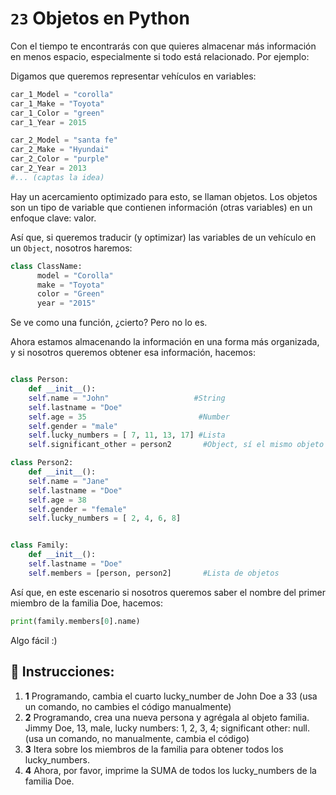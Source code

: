 # `23` Objetos en Python

Con el tiempo te encontrarás con que quieres almacenar más información en menos espacio, especialmente si todo está relacionado. Por ejemplo:

Digamos que queremos representar vehículos en variables:

```py
car_1_Model = "corolla"
car_1_Make = "Toyota"
car_1_Color = "green"
car_1_Year = 2015

car_2_Model = "santa fe"
car_2_Make = "Hyundai"
car_2_Color = "purple"
car_2_Year = 2013
#... (captas la idea)
```

Hay un acercamiento optimizado para esto, se llaman objetos. Los objetos son un tipo de variable que contienen información (otras variables) en un enfoque clave: valor.

Así que, si queremos traducir (y optimizar) las variables de un vehículo en un `Object`, nosotros haremos:

```py
class ClassName:
      model = "Corolla"
      make = "Toyota"
      color = "Green"
      year = "2015"

```


Se ve como una función, ¿cierto? Pero no lo es.

Ahora estamos almacenando la información en una forma más organizada, y si nosotros queremos obtener esa información, hacemos:

```py

class Person:
    def __init__():
    self.name = "John"                   #String
    self.lastname = "Doe"
    self.age = 35                         #Number
    self.gender = "male"
    self.lucky_numbers = [ 7, 11, 13, 17] #Lista
    self.significant_other = person2       #Object, sí el mismo objeto definido después

class Person2:
    def __init__():
    self.name = "Jane"
    self.lastname = "Doe"
    self.age = 38
    self.gender = "female"
    self.lucky_numbers = [ 2, 4, 6, 8]


class Family:
    def __init__():
    self.lastname = "Doe"
    self.members = [person, person2]       #Lista de objetos

```
Así que, en este escenario si nosotros queremos saber el nombre del primer miembro de la familia Doe, hacemos:

```py
print(family.members[0].name)
```

Algo fácil :)

## 📝 Instrucciones:
1. **1** Programando, cambia el cuarto lucky_number de John Doe a 33 (usa un comando, no cambies el código manualmente)
2. **2** Programando, crea una nueva persona y agrégala al objeto familia. Jimmy Doe, 13, male, lucky numbers: 1, 2, 3, 4; significant other: null. (usa un comando, no manualmente, cambia el código)
3. **3** Itera sobre los miembros de la familia para obtener todos los lucky_numbers.
3. **4** Ahora, por favor, imprime la SUMA de todos los  lucky_numbers de la familia Doe.



